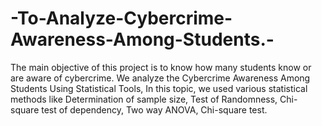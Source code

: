 # -To-Analyze-Cybercrime-Awareness-Among-Students.-
The main objective of this project is to know how many students know or are aware of cybercrime. We analyze the Cybercrime Awareness Among Students Using Statistical Tools, In this topic, we used various statistical methods like Determination of sample size, Test of Randomness, Chi-square test of dependency, Two way ANOVA, Chi-square test.
